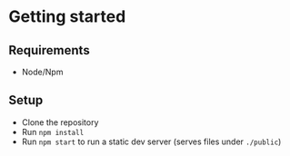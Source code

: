 #  Getting started

## Requirements

* Node/Npm

## Setup

* Clone the repository
* Run `npm install`
* Run `npm start` to run a static dev server (serves files under `./public`)
